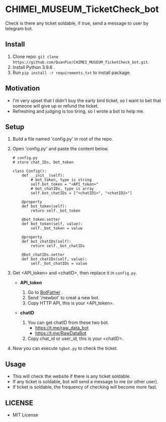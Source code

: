 # CHIMEI_MUSEUM_TicketCheck_bot
Check is there any ticket soldable, if true, send a message to user by telegram bot.
## Install
1. Clone repo: `git clone https://github.com/QuanPie/CHIMEI_MUSEUM_TicketCheck_bot.git`.
2. Install Python 3.9.6 .
3. Run `pip install -r requirements.txt` to install package.
## Motivation
- I'm very upset that I didn't buy the early bird ticket, so I want to bet that someone will give up or refund the ticket.
- Refreshing and judging is too tiring, so I wrote a bot to help me.
## Setup
1. Build a file named 'config.py' in root of the repo.
2. Open 'config.py' and paste the content below.
    ```
    # config.py
    # store chat_IDs, bot_token

    class Config():
        def __init__(self):
            # bot_token, type is string
            self.bot_token = "<API_token>"
            # bot_chatIDs, type is array
            self.bot_chatIDs = ["<chatID1>", "<chatID2>"]

        @property
        def bot_token(self):
            return self._bot_token

        @bot_token.setter
        def bot_token(self, value):
            self._bot_token = value

        @property
        def bot_chatIDs(self):
            return self._bot_chatIDs

        @bot_chatIDs.setter
        def bot_chatIDs(self, value):
            self._bot_chatIDs = value
    ```
3. Get \<API_token> and \<chatID>, then replace it in `config.py`.
    -  **API_token**
        1. Go to [BotFather](https://t.me/BotFather) .
        2. Send '/newbot' to creat a new bot.
        3. Copy HTTP API, this is your \<API_token>.

    -  **chatID**
        1. You can get chatID from these two bot.
            - https://t.me/raw_data_bot
            - https://t.me/RawDataBot
        2. Copy chat_id or user_id, this is your \<chatID>.

4. Now you can execute `tgbot.py` to check the ticket.

## Usage
- This will check the website if there is any ticket soldable.
- If any ticket is soldable, bot will send a message to me (or other user).
- If ticket is soldable, the frequency of checking will become more fast.

## LICENSE
- MIT License
